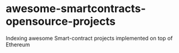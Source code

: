# awesome-smartcontracts-opensource-projects
Indexing awesome Smart-contract projects implemented on top of Ethereum

